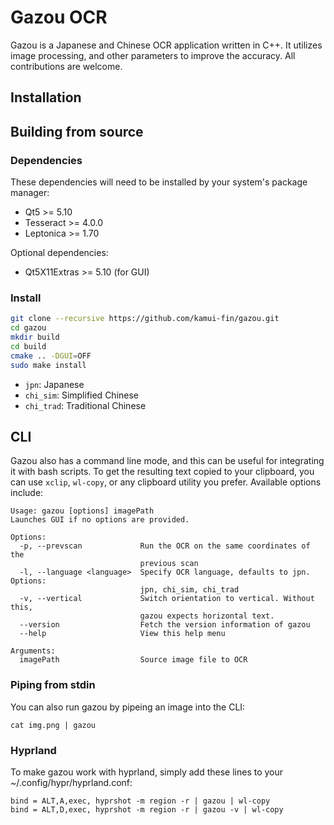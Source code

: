 # Gazou OCR

Gazou is a Japanese and Chinese OCR application written in C++. It utilizes image processing, and other parameters to improve the accuracy. All contributions are welcome.

## Installation

## Building from source

### Dependencies

These dependencies will need to be installed by your system's package manager:

- Qt5 >= 5.10
- Tesseract >= 4.0.0
- Leptonica >= 1.70

Optional dependencies:

- Qt5X11Extras >= 5.10 (for GUI)

### Install

```sh
git clone --recursive https://github.com/kamui-fin/gazou.git
cd gazou
mkdir build
cd build
cmake .. -DGUI=OFF
sudo make install
```

- `jpn`: Japanese
- `chi_sim`: Simplified Chinese
- `chi_trad`: Traditional Chinese

## CLI

Gazou also has a command line mode, and this can be useful for integrating it with bash scripts.
To get the resulting text copied to your clipboard, you can use `xclip`, `wl-copy`, or any clipboard utility you prefer.
Available options include:

```
Usage: gazou [options] imagePath
Launches GUI if no options are provided.

Options:
  -p, --prevscan             Run the OCR on the same coordinates of the
                             previous scan
  -l, --language <language>  Specify OCR language, defaults to jpn. Options:
                             jpn, chi_sim, chi_trad
  -v, --vertical             Switch orientation to vertical. Without this,
                             gazou expects horizontal text.
  --version                  Fetch the version information of gazou
  --help                     View this help menu

Arguments:
  imagePath                  Source image file to OCR
```

### Piping from stdin

You can also run gazou by pipeing an image into the CLI:

```
cat img.png | gazou
```

### Hyprland

To make gazou work with hyprland, simply add these lines to your ~/.config/hypr/hyprland.conf:  
``` 
bind = ALT,A,exec, hyprshot -m region -r | gazou | wl-copy  
bind = ALT,D,exec, hyprshot -m region -r | gazou -v | wl-copy  
```
